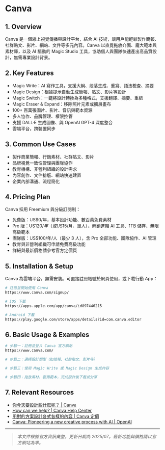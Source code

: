 # Canva

## 1. Overview
Canva 是一個線上視覺傳播與設計平台，結合 AI 技術，讓用戶能輕鬆製作簡報、社群貼文、影片、網站、文件等多元內容。Canva 以直覺拖放介面、龐大範本與素材庫，以及 AI 驅動的 Magic Studio 工具，協助個人與團隊快速產出高品質設計，無需專業設計背景。

## 2. Key Features
- Magic Write：AI 寫作工具，支援大綱、段落生成、重寫、語法檢查、摘要
- Magic Design：根據提示自動生成簡報、貼文、影片等設計
- Magic Switch：一鍵將設計轉換為多種格式，支援翻譯、摘要、重組
- Magic Eraser & Expand：移除照片元素或擴展畫布
- 100+ 百萬張圖片、影片、音訊與範本資源
- 多人協作、品牌管理、權限控管
- 支援 DALL·E 生成圖像、與 OpenAI GPT-4 深度整合
- 雲端平台，跨裝置同步

## 3. Common Use Cases
- 製作商業簡報、行銷素材、社群貼文、影片
- 品牌視覺一致性管理與團隊協作
- 教育機構、非營利組織的設計需求
- 內容創作、文件排版、網站快速建置
- 企業內部溝通、流程簡化

## 4. Pricing Plan
Canva 採用 Freemium 與分級訂閱制：
- 免費版：US$0/年，基本設計功能、數百萬免費素材
- Pro 版：US$120/年（或 US$15/月，單人），解鎖進階 AI 工具、1TB 儲存、無限高級範本
- 團隊版：US$100/年/人（最少 3 人），含 Pro 全部功能、團隊協作、AI 管理
- 教育與非營利組織可申請免費高級功能
- 詳細與最新價格請參考官方定價頁

## 5. Installation & Setup
Canva 為雲端平台，無需安裝。可直接註冊帳號於網頁使用，或下載行動 App：
```bash
# 註冊並開始使用 Canva
https://www.canva.com/signup/

# iOS 下載
https://apps.apple.com/app/canva/id897446215

# Android 下載
https://play.google.com/store/apps/details?id=com.canva.editor
```

## 6. Basic Usage & Examples
```bash
# 步驟一：註冊並登入 Canva 官方網站
https://www.canva.com/

# 步驟二：選擇設計類型（如簡報、社群貼文、影片等）

# 步驟三：使用 Magic Write 或 Magic Design 生成內容

# 步驟四：拖放素材、套用範本，完成設計後下載或分享
```

## 7. Relevant Resources
- [你今天要設計些什麼呢？ | Canva](https://www.canva.com/)
- [How can we help? | Canva Help Center](https://www.canva.com/help/)
- [用對的方案設計各式各樣的內容 | Canva 定價](https://www.canva.com/pricing/)
- [Canva: Pioneering a new creative process with AI | OpenAI](https://openai.com/index/canva/)

---
> *本文件根據官方資訊彙整，更新日期為 2025/07。最新功能與價格請以官方網站為準。*
